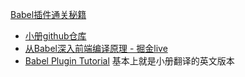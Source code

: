 [Babel插件通关秘籍](https://juejin.cn/book/6946117847848321055/section/6956174385904353288)

- [小册github仓库](https://github.com/QuarkGluonPlasma/babel-plugin-exercize)
- [从Babel深入前端编译原理 - 掘金live](https://live.juejin.cn/4354/4815025)
- [Babel Plugin Tutorial](https://www.youtube.com/watch?v=xNMnoPaII4U&list=PLx3fKyBBwJq9qn4zxz_xw7IlifuuSQRWn&index=7&ab_channel=DebugSquad) 基本上就是小册翻译的英文版本